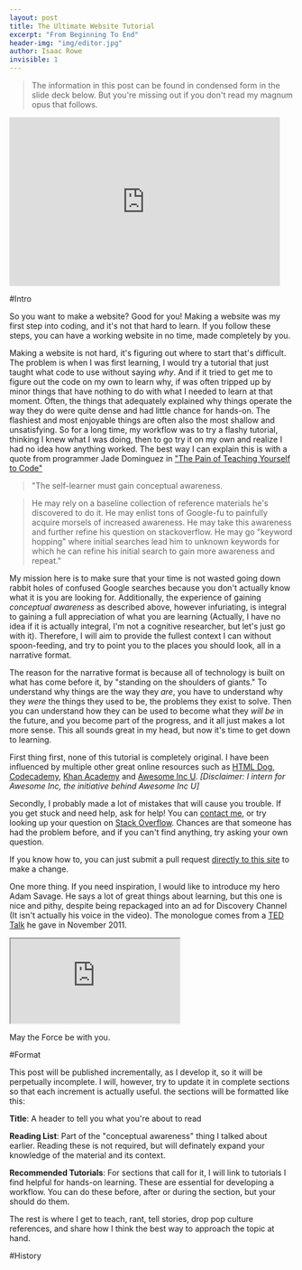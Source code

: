 ```yaml
---
layout: post
title: The Ultimate Website Tutorial
excerpt: "From Beginning To End"
header-img: "img/editor.jpg"
author: Isaac Rowe
invisible: 1
---
```


>The information in this post can be found in condensed form in the slide deck below. But you're missing out if you don't read my magnum opus that follows.

<iframe src="https://docs.google.com/presentation/d/1wNpDMPySImQVZn3oHTEm6-Odz_j9zYDW1_2Cu92jnc4/embed?start=false&loop=false&delayms=3000" frameborder="0" width="480" height="299" allowfullscreen="true" mozallowfullscreen="true" webkitallowfullscreen="true"></iframe>


#Intro 

So you want to make a website? Good for you! Making a website was my first step into coding, and it's not that hard to learn. If you follow these steps, you can have a working website in no time, made completely by you.

Making a website is not hard, it's figuring out where to start that's difficult. The problem is when I was first learning, I would try a tutorial that just taught what code to use without saying *why*. And if it tried to get me to figure out the code on my own to learn why, if was often tripped up by minor things that have nothing to do with what I needed to learn at that moment. Often, the things that adequately explained why things operate the way they do were quite dense and had little chance for hands-on. The flashiest and most enjoyable things are often also the most shallow and unsatisfying. So for a long time, my workflow was to try a  flashy tutorial, thinking I knew what I was doing, then to go try it on my own and realize I had no idea how anything worked. The best way I can explain this is with a quote from programmer Jade Dominguez in ["The Pain of Teaching Yourself to Code"](http://plusjade.com/posts/the-pain-of-teaching-yourself-to-code/)

>"The self-learner must gain conceptual awareness.

>He may rely on a baseline collection of reference materials he's discovered to do it. He may enlist tons of Google-fu to painfully acquire morsels of increased awareness. He may take this awareness and further refine his question on stackoverflow. He may go "keyword hopping" where initial searches lead him to unknown keywords for which he can refine his initial search to gain more awareness and repeat."

My mission here is to make sure that your time is not wasted going down rabbit holes of confused Google searches because you don't actually know what it is you are looking for. Additionally, the experience of gaining *conceptual awareness* as described above, however infuriating, is integral to gaining a full appreciation of what you are learning (Actually, I have no idea if it is actually integral, I'm not a cognitive researcher, but let's just go with it). Therefore, I will aim to provide the fullest context I can without spoon-feeding, and try to point you to the places you should look, all in a narrative format. 

The reason for the narrative format is because all of technology is built on what has come before it, by "standing on the shoulders of giants." To understand why things are the way they *are*, you have to understand why they *were* the things they used to be, the problems they exist to solve. Then you can understand how they can be used to become what they *will be* in the future, and you become part of the progress, and it all just makes a lot more sense. This all sounds great in my head, but now it's time to get down to learning.

First thing first, none of this tutorial is completely original. I have been influenced by multiple other great online resources such as [HTML Dog](htmldog.com), [Codecademy](codecademy.com), [Khan Academy](khanacademy.org) and [Awesome Inc U](awesomeincu.com). *[Disclaimer: I intern for Awesome Inc, the initiative behind Awesome Inc U]*

Secondly, I probably made a lot of mistakes that will cause you trouble. If you get stuck and need help, ask for help! You can [contact me](/contact), or try looking up your question on [Stack Overflow](stackoverflow.com). Chances are that someone has had the problem before, and if you can't find anything, try asking your own question.

If you know how to, you can just submit a pull request [directly to this site](https://github.com/irowebbn/irowebbn.github.io) to make a change.

One more thing. If you need inspiration, I would like to introduce my hero Adam Savage. He says a lot of great things about learning, but this one is nice and pithy, despite being repackaged into an ad for Discovery Channel (It isn't actually his voice in the video). The monologue comes from a [TED Talk](https://www.ted.com/talks/how_simple_ideas_lead_to_scientific_discoveries) he gave in November 2011.

<div class="embed-responsive embed-responsive-16by9">
  <iframe class="embed-responsive-item" src="https://www.youtube.com/embed/Y8tIGOLtC3M"></iframe>
</div>

May the Force be with you.

#Format

This post will be published incrementally, as I develop it, so it will be perpetually incomplete. I will, however, try to update it in complete sections so that each increment is actually useful. the sections will be formatted like this:

**Title**: A header to tell you what you're about to read

**Reading List**: Part of the "conceptual awareness" thing I talked about earlier. Reading these is not required, but will definately expand your knowledge of the material and its context.

**Recommended Tutorials**: For sections that call for it, I will link to tutorials I find helpful for hands-on learning. These are essential for developing a workflow. You can do these before, after or during the section, but your should do them.

The rest is where I get to teach, rant, tell stories, drop pop culture references, and share how I think the best way to approach the topic at hand.

#History